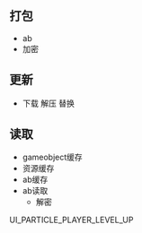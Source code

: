 ## 打包
- ab
- 加密

## 更新
- 下载 解压 替换

## 读取
- gameobject缓存
- 资源缓存
- ab缓存
- ab读取
  - 解密

UI_PARTICLE_PLAYER_LEVEL_UP

```
```